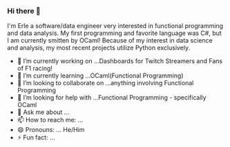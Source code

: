 ### Hi there 👋

<!--
**ilEnzio/ilEnzio** is a ✨ _special_ ✨ repository because its `README.md` (this file) appears on your GitHub profile.
-->

I'm Erle a software/data engineer very interested in functional programming and data analysis.  My first programming and favorite language was C#, but I am currently smitten by OCaml!  Because of my interest in data science and analysis, my most recent projects utilize Python exclusively.    

- 🔭 I’m currently working on ...Dashboards for Twitch Streamers and Fans of F1 racing!
- 🌱 I’m currently learning ...OCaml(Functional Programming)
- 👯 I’m looking to collaborate on ...anything involving Functional Programming
- 🤔 I’m looking for help with ...Functional Programming - specifically OCaml
- 💬 Ask me about ...
- 📫 How to reach me: ...
- 😄 Pronouns: ... He/Him
- ⚡ Fun fact: ...

